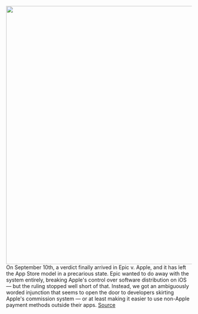 <img src='https://cdn.vox-cdn.com/thumbor/ptnI1CjRWBNqg1rIQtoMtCsYmMY=/0x0:2040x1360/1200x800/filters:focal(857x517:1183x843)/cdn.vox-cdn.com/uploads/chorus_image/image/69852017/acastro_190218_1777_apple_streaming_0001.0.jpg' width='700px' /><br/>
On September 10th, a verdict finally arrived in Epic v. Apple, and it has left the App Store model in a precarious state. Epic wanted to do away with the system entirely, breaking Apple's control over software distribution on iOS — but the ruling stopped well short of that. Instead, we got an ambiguously worded injunction that seems to open the door to developers skirting Apple's commission system — or at least making it easier to use non-Apple payment methods outside their apps.
<a href='https://www.theverge.com/2021/9/13/22671574/epic-apple-app-store-new-rules-meaning-ruling-decision'> Source <a/>